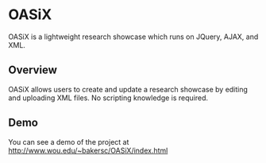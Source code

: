 # OASiX
OASiX is a lightweight research showcase which runs on JQuery, AJAX, and XML.

## Overview
OASiX allows users to create and update a research showcase by editing and uploading XML files. No scripting knowledge is required.

## Demo
You can see a demo of the project at http://www.wou.edu/~bakersc/OASiX/index.html
